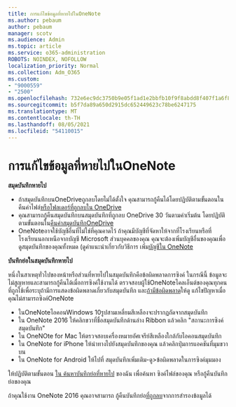 ```yaml
---
title: การแก้ไขข้อมูลที่หายไปในOneNote
ms.author: pebaum
author: pebaum
manager: scotv
ms.audience: Admin
ms.topic: article
ms.service: o365-administration
ROBOTS: NOINDEX, NOFOLLOW
localization_priority: Normal
ms.collection: Adm_O365
ms.custom:
- "9000559"
- "2500"
ms.openlocfilehash: 732e6ec9dc3750b9e05f1ad1e2bbfb10f9f8abdd8f407f1a6f82eca3a7f34872
ms.sourcegitcommit: b5f7da89a650d2915dc652449623c78be6247175
ms.translationtype: MT
ms.contentlocale: th-TH
ms.lasthandoff: 08/05/2021
ms.locfileid: "54110015"
---
```

# <a name="resolving-missing-data-in-onenote"></a>การแก้ไขข้อมูลที่หายไปในOneNote

**สมุดบันทึกหายไป**

- ถ้าสมุดบันทึกบนOneDriveถูกลบโดยไม่ได้ตั้งใจ คุณสามารถกู้คืนได้โดยปฏิบัติตามขั้นตอนใน คืนค่าไฟล์[หรือโฟลเดอร์ที่ถูกลบใน OneDrive](https://support.office.com/article/949ada80-0026-4db3-a953-c99083e6a84f)
- คุณสามารถกู้คืนสมุดบันทึกบนสมุดบันทึกที่ถูกลบ OneDrive 30 วันตามค่าเริ่มต้น โดยปฏิบัติตามขั้นตอนใน[คืนค่าสมุดบันทึกOneDrive](https://docs.microsoft.com/onedrive/restore-deleted-onedrive)
- OneNoteอาจใช้บัญชีอื่นที่ไม่ใช่ที่คุณคาดไว้ ถ้าคุณมีบัญชีที่จัดหาให้จากที่โรงเรียนหรือที่โรงเรียนนอกเหนือจากบัญชี Microsoft ส่วนบุคคลของคุณ คุณจะต้องเพิ่มบัญชีอื่นของคุณเพื่อดูสมุดบันทึกของคุณทั้งหมด (ดูคําแนะนําเกี่ยวกับวิธีการ เพิ่ม[บัญชีใน OneNote](https://support.office.com/article/5afff855-54ee-47e4-a773-db048d4ac299)

**บันทึกย่อในสมุดบันทึกหายไป**

หนึ่งในสาเหตุทั่วไปของหน้าหรือส่วนที่หายไปในสมุดบันทึกคือข้อผิดพลาดการซิงค์ ในกรณีนี้ ข้อมูลจะไม่สูญหายและสามารถกู้คืนได้เมื่อการซิงค์ใช้งานได้ ตรวจสอบผู้ใช้OneNoteไคลเอ็นต์ของคุณทุกคนที่ถูกใช้เพื่อระบุถ้ามีการแสดงข้อผิดพลาดเกี่ยวกับสมุดบันทึก และ[ถ้ามีข้อผิดพลาด](https://support.office.com/article/299495ef-66d1-448f-90c1-b785a6968d45)ให้ดู แก้ไขปัญหาเมื่อคุณไม่สามารถซิงค์OneNote

- ในOneNoteไอคอนWindows 10รูปสามเหลี่ยมสีเหลืองจะปรากฏถัดจากสมุดบันทึก
- ใน OneNote 2016 ให้คลิกขวาที่ชื่อสมุดบันทึกด้านล่าง Ribbon แล้วคลิก "สถานะการซิงค์สมุดบันทึก"
- ใน OneNOte for Mac ให้ตรวจสอบเครื่องหมายอัศเจรีย์สีเหลืองใกล้กับไอคอนสมุดบันทึก
- ใน OneNote for iPhone ให้นําทางไปยังสมุดบันทึกของคุณ แล้วคลิกปุ่มการแอคชันที่มุมขวาบน
- ใน OneNote for Android ให้ไปที่ สมุดบันทึกเพิ่มเติม-ดู>ข้อผิดพลาดในการซิงค์มุมมอง

ให้ปฏิบัติตามขั้นตอน [ใน ค้นหาบันทึกย่อที่หายไป](https://support.office.com/article/32cb2bd7-afe7-44d2-a711-398a88421287) ของฉัน เพื่อค้นหา ซิงค์ไฟล์ของคุณ หรือกู้คืนบันทึกย่อของคุณ

ถ้าคุณใช้งาน OneNote 2016 คุณอาจสามารถ กู้คืนบันทึกย่อ[ที่ถูกลบ](https://support.office.com/article/32ed1036-74fd-4c21-bc28-033a486e6b14)จากการสํารองข้อมูลได้